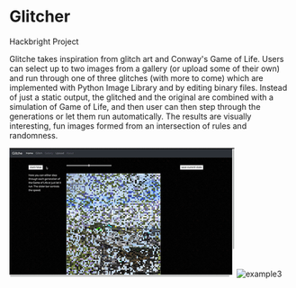 # Glitcher
Hackbright Project

Glitche takes inspiration from glitch art and Conway's Game of Life. Users can select up to two images from a gallery (or upload some of their own) and run through one of three glitches (with more to come) which are implemented with Python Image Library and by editing binary files. Instead of just a static output, the glitched and the original are combined with a simulation of Game of Life, and then user can then step through the generations or let them run automatically. The results are visually interesting, fun images formed from an intersection of rules and randomness.



 ![example1](https://github.com/cchristina/Glitcher/blob/master/glitch1.gif?raw=true)
![example3](https://github.com/cchristina/Glitcher/blob/master/glitch3.gif?raw=true)
